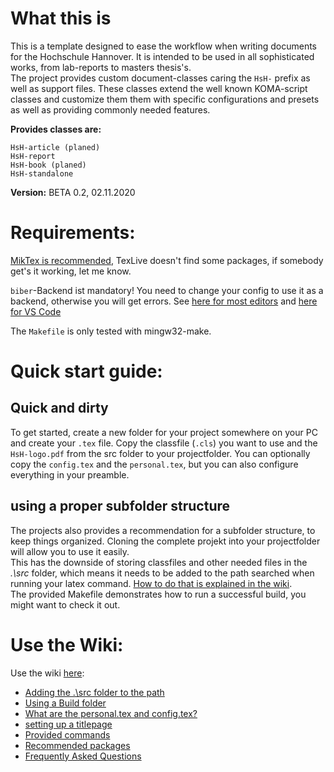 # What this is

This is a template designed to ease the workflow when writing documents for the Hochschule Hannover. It is intended to be used in all sophisticated
works, from lab-reports to masters thesis's.  
The project provides custom document-classes caring the `HsH-` prefix as well as support files. These classes extend the well known KOMA-script classes and customize them
them with specific configurations and presets as well as providing commonly needed features.  

**Provides classes are:**  

	HsH-article (planed)  
	HsH-report  
	HsH-book (planed)  
	HsH-standalone

**Version:** BETA 0.2, 02.11.2020

# Requirements:

[MikTex is recommended](https://miktex.org/), TexLive doesn't find some packages, if somebody get's it working, let me know.

`biber`-Backend ist mandatory! You need to change your config to use it as a backend, otherwise you will get errors. See
[here for most editors](https://texwelt.de/fragen/1909/wie-verwende-ich-biber-in-meinem-editor) and [here for VS Code](https://tex.stackexchange.com/questions/459640/implementing-biber-for-biblatex-in-microsoft-visual-studio-code/459933#459933)

The `Makefile` is only tested with mingw32-make.

# Quick start guide:


## Quick and dirty
To get started, create a new folder for your project somewhere on your PC and create your `.tex` file. Copy the classfile (`.cls`) you want to use and
the `HsH-logo.pdf` from the src folder to your projectfolder. You can optionally copy the `config.tex` and the `personal.tex`, but you can also
configure everything  in your preamble. 

## using a proper subfolder structure

The projects also provides a recommendation for a subfolder structure, to keep things organized. Cloning the complete projekt into your projectfolder
will allow you to use it easily.  
This has the downside of storing classfiles and other needed files in the *.\src* folder, which means it needs to be added to the path searched when
running your latex command. [How to do that is explained in the wiki](https://lab.it.hs-hannover.de/qxx-tul-u1/latex-template-hsh/-/wikis/Adding%20the%20.%5Csrc%20folder%20to%20the%20path).  
The provided Makefile demonstrates how to run a successful build, you might want to check it out.


# Use the Wiki:

Use the wiki [here](https://lab.it.hs-hannover.de/qxx-tul-u1/latex-template-hsh/-/wikis/home):

- [Adding the .\src folder to the path](https://lab.it.hs-hannover.de/qxx-tul-u1/latex-template-hsh/-/wikis/Adding%20the%20.%5Csrc%20folder%20to%20the%20path)  
- [Using a Build folder](https://lab.it.hs-hannover.de/qxx-tul-u1/latex-template-hsh/-/wikis/Using%20a%20Build%20Folder)  
- [What are the personal.tex and config.tex?](https://lab.it.hs-hannover.de/qxx-tul-u1/latex-template-hsh/-/wikis/What%20are%20the%20personal.tex%20and%20config.tex)  
- [setting up a titlepage](https://lab.it.hs-hannover.de/qxx-tul-u1/latex-template-hsh/-/wikis/setting%20up%20a%20titlepage)  
- [Provided commands](https://lab.it.hs-hannover.de/qxx-tul-u1/latex-template-hsh/-/wikis/Provided%20commands)  
- [Recommended packages](https://lab.it.hs-hannover.de/qxx-tul-u1/latex-template-hsh/-/wikis/Recommended%20packages)
- [Frequently Asked Questions](https://lab.it.hs-hannover.de/qxx-tul-u1/latex-template-hsh/-/wikis/faq)  